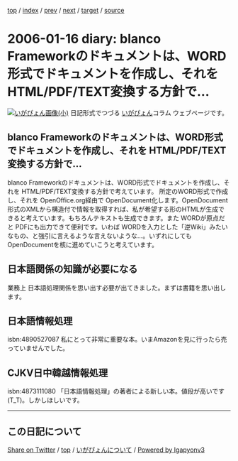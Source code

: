[top](../index.html) 
 / [index](index.html) 
 / [prev](ig060114.html) 
 / [next](ig060117.html) 
 / [target](https://igapyon.github.io/diary/2006/ig060116.html) 
 / [source](https://github.com/igapyon/diary/blob/master/2006/ig060116.src.md) 

2006-01-16 diary: blanco Frameworkのドキュメントは、WORD形式でドキュメントを作成し、それを HTML/PDF/TEXT変換する方針で…
=====================================================================================================
[![いがぴょん画像(小)](https://igapyon.github.io/diary/images/iga200306s.jpg "いがぴょん")](https://igapyon.github.io/diary/memo/memoigapyon.html) 日記形式でつづる [いがぴょん](https://igapyon.github.io/diary/memo/memoigapyon.html)コラム ウェブページです。

## blanco Frameworkのドキュメントは、WORD形式でドキュメントを作成し、それを HTML/PDF/TEXT変換する方針で…

blanco Frameworkのドキュメントは、WORD形式でドキュメントを作成し、それを HTML/PDF/TEXT変換する方針で考えています。
所定のWORD形式で作成し、それを OpenOffice.org経由で OpenDocument化します。OpenDocument形式のXMLから構造付で情報を取得すれば、私が希望する形のHTMLが生成できると考えています。もちろんテキストも生成できます。また WORDが原点だと PDFにも出力できて便利です。いわば WORDを入力とした「逆Wiki」みたいなもの、と強引に言えるような言えないような…。いずれにしても OpenDocumentを核に進めていこうと考えています。


## 日本語関係の知識が必要になる

業務上 日本語処理関係を思い出す必要が出てきました。まずは書籍を思い出します。


## 日本語情報処理

isbn:4890527087
私にとって非常に重要な本。いまAmazonを見に行ったら売っていませんでした。


## CJKV日中韓越情報処理

isbn:4873111080
「日本語情報処理」の著者による新しい本。値段が高いです (T_T)。しかしほしいです。


----------------------------------------------------------------------------------------------------

## この日記について

[Share on Twitter](https://twitter.com/intent/tweet?hashtags=igapyon%2Cdiary%2C%E3%81%84%E3%81%8C%E3%81%B4%E3%82%87%E3%82%93&text=blanco+Framework%E3%81%AE%E3%83%89%E3%82%AD%E3%83%A5%E3%83%A1%E3%83%B3%E3%83%88%E3%81%AF%E3%80%81WORD%E5%BD%A2%E5%BC%8F%E3%81%A7%E3%83%89%E3%82%AD%E3%83%A5%E3%83%A1%E3%83%B3%E3%83%88%E3%82%92%E4%BD%9C%E6%88%90%E3%81%97%E3%80%81%E3%81%9D%E3%82%8C%E3%82%92+HTML%2FPDF%2FTEXT%E5%A4%89%E6%8F%9B%E3%81%99%E3%82%8B%E6%96%B9%E9%87%9D%E3%81%A7%E2%80%A6&url=https%3A%2F%2Figapyon.github.io%2Fdiary%2F2006%2Fig060116.html) / [top](../index.html) / [いがぴょんについて](https://igapyon.github.io/diary/memo/memoigapyon.html) / [Powered by Igapyonv3](https://github.com/igapyon/igapyonv3)
